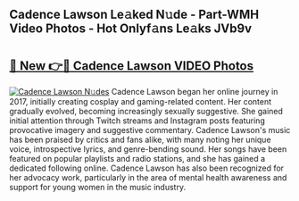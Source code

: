 ## Cadence Lawson Le𝚊ked N𝚞de - Part-WMH Video Photos - Hot Onlyf𝚊ns Le𝚊ks JVb9v

# <h2><a href="http://ac20109.deff.icu/?id=Cadence+Lawson">🔗 New 👉🔴 Cadence Lawson VIDEO Photos</a></h2>

[![Cadence Lawson N𝚞des](https://i.imgur.com/rIISA9y.gif)](http://ac20109.deff.icu/?id=Cadence+Lawson)
Cadence Lawson began her online journey in 2017, initially creating cosplay and gaming-related content. Her content gradually evolved, becoming increasingly sexually suggestive. She gained initial attention through Twitch streams and Instagram posts featuring provocative imagery and suggestive commentary. Cadence Lawson's music has been praised by critics and fans alike, with many noting her unique voice, introspective lyrics, and genre-bending sound. Her songs have been featured on popular playlists and radio stations, and she has gained a dedicated following online. Cadence Lawson has also been recognized for her advocacy work, particularly in the area of mental health awareness and support for young women in the music industry.
